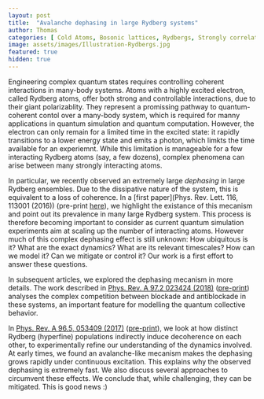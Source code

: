 ```yaml
---
layout: post
title:  "Avalanche dephasing in large Rydberg systems"
author: Thomas
categories: [ Cold Atoms, Bosonic lattices, Rydbergs, Strongly correlated systems ]
image: assets/images/Illustration-Rydbergs.jpg
featured: true
hidden: true
---
```


Engineering complex quantum states requires controlling coherent interactions in many-body systems. Atoms with a highly excited electron, called Rydberg atoms, offer both strong and controllable interactions, due to their giant polarizablity.
They represent a promissing pathway to quantum-coherent contol over a many-body system, which is required for manny applications in quantum simulation and quantum computation. 
However, the electron can only remain for a limited time in the excited state: it rapidly transitions to a lower energy state and emits a photon, which limkts the time available for an experiemnt.
While this limitation is manageable for a few interacting Rydberg atoms (say, a few dozens), complex phenomena can arise between many strongly interacting atoms.

In particular, we recently observed an extremely large *dephasing* in large Rydberg ensembles. Due to the dissipative nature of the system, this is equivalent to a loss of coherence. 
In a [first paper](Phys. Rev. Lett. 116, 113001 (2016)) (pre-print [here](https://arxiv.org/pdf/1510.08710.pdf)), we highlight the existance of this mecanism and point out its prevalence in many large Rydberg system. 
This process is therefore becoming important to consider as current quantum simulation experiments aim at scaling up the number of interacting atoms. 
However much of this complex dephasing effect is still unknown: How ubiquitous is it? What are the exact dynamics? What are its relevant timescales? How can we model it? Can we mitigate or control it? 
Our work is a first effort to answer these questions.

In subsequent articles, we explored the dephasing mecanism in more details. The work described in [Phys. Rev. A 97.2 023424 (2018)](https://journals.aps.org/pra/abstract/10.1103/PhysRevA.97.023424) ([pre-print](https://arxiv.org/pdf/1710.01752.pdf)) analyses the complex competition between blockade and antiblockade in these systems, an important feature for modelling the quantum collective behavior. 

In [Phys. Rev. A 96.5, 053409 (2017)](https://journals.aps.org/pra/abstract/10.1103/PhysRevA.96.053409) ([pre-print](https://arxiv.org/pdf/1709.02460.pdf)), we look at how distinct Rydberg (hyperfine) populations indirectly induce decoherence on each other, to experimentally refine our understanding of the dynamics involved.
At early times, we found an avalanche-like mecanism makes the dephasing grows rapidly under continuous excitation. This explains why the observed dephasing is extremely fast. 
We also discuss several approaches to circumvent these effects. We conclude that, while challenging, they can be mitigated. This is good news :)
 